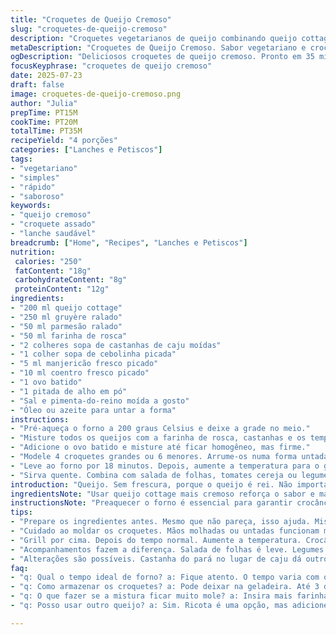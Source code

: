 ```yaml
---
title: "Croquetes de Queijo Cremoso"
slug: "croquetes-de-queijo-cremoso"
description: "Croquetes vegetarianos de queijo combinando queijo cottage, gruyère e parmesão ralado, com textura crocante por fora graças à mistura de farinha de rosca e castanhas moídas. Temperados com ervas frescas como manjericão e coentro ao invés de salsa, com um toque diferente do alho em pó no lugar da cebola. Assados até dourar, crocância na medida certa. Servidos com salada ou legumes assados. Variação simples e saborosa para variar o lanche ou entrada. Praticidade e sabor em vinte minutos no forno."
metaDescription: "Croquetes de Queijo Cremoso. Sabor vegetariano e crocante. Prepare em 35 minutos. Ideal para lanche ou entrada."
ogDescription: "Deliciosos croquetes de queijo cremoso. Pronto em 35 minutos. Acompanhamento perfeito para saladas ou legumes assados."
focusKeyphrase: "croquetes de queijo cremoso"
date: 2025-07-23
draft: false
image: croquetes-de-queijo-cremoso.png
author: "Julia"
prepTime: PT15M
cookTime: PT20M
totalTime: PT35M
recipeYield: "4 porções"
categories: ["Lanches e Petiscos"]
tags:
- "vegetariano"
- "simples"
- "rápido"
- "saboroso"
keywords:
- "queijo cremoso"
- "croquete assado"
- "lanche saudável"
breadcrumb: ["Home", "Recipes", "Lanches e Petiscos"]
nutrition: 
 calories: "250"
 fatContent: "18g"
 carbohydrateContent: "8g"
 proteinContent: "12g"
ingredients:
- "200 ml queijo cottage"
- "250 ml gruyère ralado"
- "50 ml parmesão ralado"
- "50 ml farinha de rosca"
- "2 colheres sopa de castanhas de caju moídas"
- "1 colher sopa de cebolinha picada"
- "5 ml manjericão fresco picado"
- "10 ml coentro fresco picado"
- "1 ovo batido"
- "1 pitada de alho em pó"
- "Sal e pimenta-do-reino moída a gosto"
- "Óleo ou azeite para untar a forma"
instructions:
- "Pré-aqueça o forno a 200 graus Celsius e deixe a grade no meio."
- "Misture todos os queijos com a farinha de rosca, castanhas e os temperos num bowl. Alho em pó, manjericão, coentro. Sal e pimenta na medida."
- "Adicione o ovo batido e misture até ficar homogêneo, mas firme."
- "Modele 4 croquetes grandes ou 6 menores. Arrume-os numa forma untada com óleo ou azeite."
- "Leve ao forno por 18 minutos. Depois, aumente a temperatura para o grill e deixe mais 3-4 minutos até dourar bem por cima."
- "Sirva quente. Combina com salada de folhas, tomates cereja ou legumes assados como berinjela, abobrinha e pimentão."
introduction: "Queijo. Sem frescura, porque o queijo é rei. Não importa o tipo, vai junto com as castanhas pra dar crocância, farinha de rosca na mistura pra firmar. Ervas frescas dão cheiro e acentuam o sabor, mas no lugar da tradicional salsa entrou o coentro, mais fresco, mais brasileiro. Cebolinha permanece, um clássico. O ovo segura tudo, dá liga. Assa, não frita. Mais leve e menos bagunça na cozinha. Temperos simples, ingredientes fáceis de encontrar. Enquanto assa, aroma já invade a casa. Salada verde, legumes assados, simples e sem errar. Sem enrolação, rápido. Quase lanche improvisado, mas chique. No forno, tomando cor, prometendo crocância. Pronto em menos de 40 minutos, rende para 4 com fome moderada, ou 6 no happy hour."
ingredientsNote: "Usar queijo cottage mais cremoso reforça o sabor e mantém a umidade, diferente de ricota que seca fácil. Gruyère troca o tradicional em pedaços menores, derrete e cola tudo. Parmezão ralado, mais duro, substitui a amêndoa do original, trazendo sabor mais intenso e textura firme. Farinha de rosca mantém a crocância sem pesar demais. Castanhas de caju moídas entram no lugar das amêndoas, mais comuns e acessíveis aqui no Brasil, com toque levemente adocicado. Coentro substitui salsa por ser mais popular e dar frescor. A cebolinha é quase obrigatória para arrematar os sabores. O alho em pó troca o cebolete para acelerar e facilitar. Sal e pimenta vão na medida, nada exagerado. Usar azeite pra untar ao invés de óleo deixa mais leve, com sabor."
instructionsNote: "Preaquecer o forno é essencial para garantir crocância externa e cozimento uniforme. Misturar bem os queijos com os ingredientes secos antes do ovo evita que se quebre a massa. Triturar as castanhas até virar quase uma farinha fina, não usar pedaços grandes para que não comprometa a textura. Formar os croquetes com as mãos molhadas ou untadas para a massa não grudar. Colocar na forma com espaço, para que o ar circule e asse por igual. Deixar o forno primeiro baixo, para cozinhar por dentro, depois grill para dourar por fora. Quem quiser mais crocante pode virar na metade do tempo. Servir logo, quente, para aproveitar o contraste da crocância e cremosidade interna. Acompanhamentos leves equilibram o prato."
tips:
- "Prepare os ingredientes antes. Mesmo que não pareça, isso ajuda. Mistura bem os queijos antes do ovo. Dica: queijo cottage mais cremoso. Ele segura a umidade. Gruyère derrete e cola tudo. Isso faz diferença."
- "Cuidado ao moldar os croquetes. Mãos molhadas ou untadas funcionam melhor. Evita grudar. Forma com espaço é essencial. Ar circula e assa bem por fora. Não sobrecarregue, fica difícil depois."
- "Grill por cima. Depois do tempo normal. Aumente a temperatura. Crocância fica por conta do grill. Atenção: não deixe queimar. Verifique sempre. Pode virar na metade do tempo pra ficar mais crocante."
- "Acompanhamentos fazem a diferença. Salada de folhas é leve. Legumes assados ajudam na combinação. Berinjela ou abobrinha complementam tudo. Simples, mas adiciona sabor ao prato. Serve bem em ocasiões diversas."
- "Alterações são possíveis. Castanha do pará no lugar de caju dá outro sabor. Além disso, horatação fresca traz frescor. Prepare com alternativas ao gosto. Fritando fica mais crocante, mas pesado."
faq:
- "q: Qual o tempo ideal de forno? a: Fique atento. O tempo varia com o forno. Assar a 200 graus é bom. Depois do grill, seja rápido."
- "q: Como armazenar os croquetes? a: Pode deixar na geladeira. Até 3 dias. Para congelar, embale bem. Aqueça no forno depois, crocância na medida."
- "q: O que fazer se a mistura ficar muito mole? a: Insira mais farinha de rosca. Ajuda a dar liga. Consistência firme é fundamental. Não esqueça de misturar tudo antes."
- "q: Posso usar outro queijo? a: Sim. Ricota é uma opção, mas adicione mais farinha. Teste as quantidades, se precisar. O sabor muda, mas ainda fica bom."

---
```

